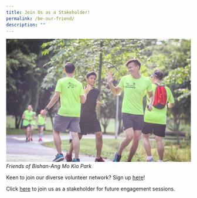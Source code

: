 ```yaml
---
title: Join Us as a Stakeholder!
permalink: /be-our-friend/
description: ""
---
```

![Alt text for image on Isomer site](/images/FoBAMKP%20morn%20greeters.jpg)
*Friends of Bishan-Ang Mo Kio Park*

Keen to join our diverse volunteer network? Sign up [here](https://www.volunteer.gov.sg/)!

Click [here](https://form.gov.sg/#!/5e21692b935451001117a12e) to join us as a stakeholder for future engagement sessions.